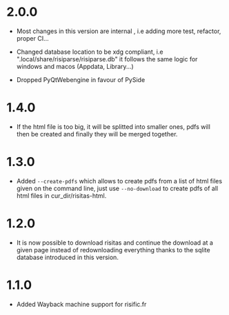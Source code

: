 # 2.0.0

- Most changes in this version are internal , i.e adding more test, refactor, proper CI...

- Changed database location to be xdg compliant, i.e ".local/share/risiparse/risiparse.db"
  it follows the same logic for windows and macos (Appdata, Library...)

- Dropped PyQtWebengine in favour of PySide


# 1.4.0

- If the html file is too big, it will be splitted into smaller ones, pdfs will then be created
  and finally they will be merged together.

# 1.3.0

- Added ```--create-pdfs``` which allows to create pdfs from a list of html files given on the command
  line, just use ```--no-download``` to create pdfs of all html files in cur_dir/risitas-html.


# 1.2.0

- It is now possible to download risitas and continue the download at a given page instead of redownloading everything
  thanks to the sqlite database introduced in this version.

# 1.1.0

- Added Wayback machine support for risific.fr
